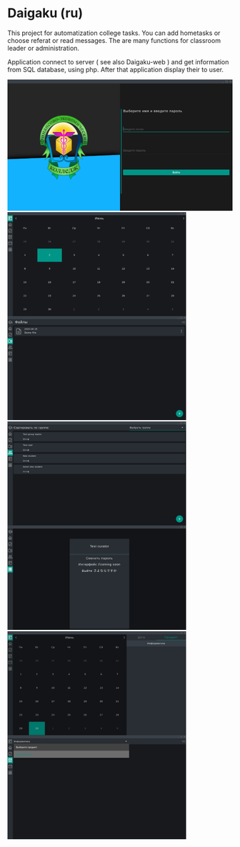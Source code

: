 # Daigaku (ru)
This project for automatization college tasks. You can add hometasks or choose referat or read messages. The are many functions for classroom leader or administration.

Application connect to server ( see also Daigaku-web ) and get information from SQL database, using php.
After that application display their to user.

<img src="examples/Screenshot from 2020-06-15 01-55-43.png" width="820">
<img src="examples/Screenshot from 2020-06-15 03-01-56.png" width="400" align="left"/>
<img src="examples/Screenshot from 2020-06-15 03-01-00.png" width="400">
<img src="examples/Screenshot from 2020-06-15 03-01-09.png" width="400" align="left"/>
<img src="examples/Screenshot from 2020-06-15 03-01-15.png" width="400"/>
<img src="examples/Screenshot from 2020-06-15 03-02-01.png" width="400" align="left"/>
<img src="examples/Screenshot from 2020-06-15 03-02-18.png" width="400"/>
